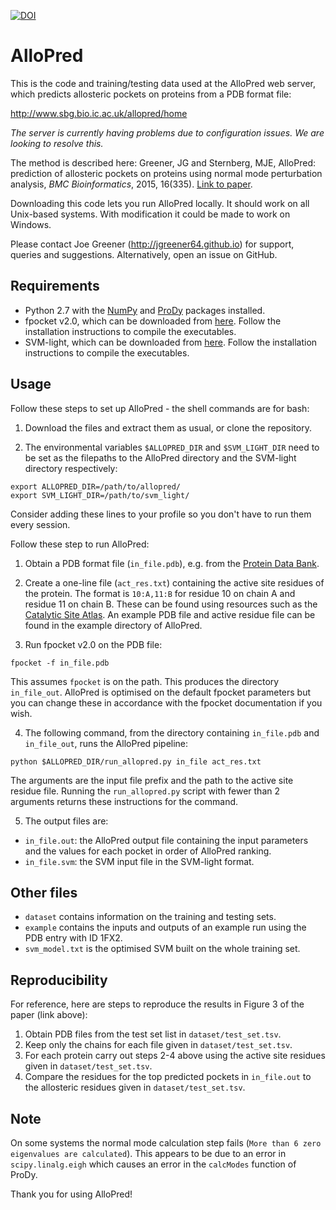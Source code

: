 [![DOI](https://zenodo.org/badge/doi/10.5281/zenodo.32016.svg)](http://dx.doi.org/10.5281/zenodo.32016)

# AlloPred

This is the code and training/testing data used at the AlloPred web server, which predicts allosteric pockets on proteins from a PDB format file:

http://www.sbg.bio.ic.ac.uk/allopred/home

*The server is currently having problems due to configuration issues. We are looking to resolve this.*

The method is described here: Greener, JG and Sternberg, MJE, AlloPred: prediction of allosteric pockets on proteins using normal mode perturbation analysis, *BMC Bioinformatics*, 2015, 16(335). [Link to paper](http://bmcbioinformatics.biomedcentral.com/articles/10.1186/s12859-015-0771-1).

Downloading this code lets you run AlloPred locally. It should work on all Unix-based systems. With modification it could be made to work on Windows.

Please contact Joe Greener (http://jgreener64.github.io) for support, queries and suggestions. Alternatively, open an issue on GitHub.


## Requirements

* Python 2.7 with the [NumPy](http://www.numpy.org/) and [ProDy](http://prody.csb.pitt.edu/) packages installed.
* fpocket v2.0, which can be downloaded from [here](http://fpocket.sourceforge.net/). Follow the installation instructions to compile the executables.
* SVM-light, which can be downloaded from [here](http://svmlight.joachims.org/). Follow the installation instructions to compile the executables.


## Usage

Follow these steps to set up AlloPred - the shell commands are for bash:

1. Download the files and extract them as usual, or clone the repository.

2. The environmental variables `$ALLOPRED_DIR` and `$SVM_LIGHT_DIR` need to be set as the filepaths to the AlloPred directory and the SVM-light directory respectively:
  ```
  export ALLOPRED_DIR=/path/to/allopred/
  export SVM_LIGHT_DIR=/path/to/svm_light/
  ```
  Consider adding these lines to your profile so you don't have to run them every session.

Follow these step to run AlloPred:

1. Obtain a PDB format file (`in_file.pdb`), e.g. from the [Protein Data Bank](http://www.rcsb.org/pdb/home/home.do).

2. Create a one-line file (`act_res.txt`) containing the active site residues of the protein. The format is `10:A,11:B` for residue 10 on chain A and residue 11 on chain B. These can be found using resources such as the [Catalytic Site Atlas](http://www.ebi.ac.uk/thornton-srv/databases/CSA/). An example PDB file and active residue file can be found in the example directory of AlloPred.

3. Run fpocket v2.0 on the PDB file:
  ```
  fpocket -f in_file.pdb
  ```
  This assumes `fpocket` is on the path. This produces the directory `in_file_out`. AlloPred is optimised on the default fpocket parameters but you can change these in accordance with the fpocket documentation if you wish.

4. The following command, from the directory containing `in_file.pdb` and `in_file_out`, runs the AlloPred pipeline:
  ```
  python $ALLOPRED_DIR/run_allopred.py in_file act_res.txt
  ```
  The arguments are the input file prefix and the path to the active site residue file. Running the `run_allopred.py` script with fewer than 2 arguments returns these instructions for the command.

5. The output files are:
  * `in_file.out`: the AlloPred output file containing the input parameters and the values for each pocket in order of AlloPred ranking.
  * `in_file.svm`: the SVM input file in the SVM-light format.


## Other files

* `dataset` contains information on the training and testing sets.
* `example` contains the inputs and outputs of an example run using the PDB entry with ID 1FX2.
* `svm_model.txt` is the optimised SVM built on the whole training set.


## Reproducibility

For reference, here are steps to reproduce the results in Figure 3 of the paper (link above):

1. Obtain PDB files from the test set list in `dataset/test_set.tsv`.
2. Keep only the chains for each file given in `dataset/test_set.tsv`.
3. For each protein carry out steps 2-4 above using the active site residues given in `dataset/test_set.tsv`.
4. Compare the residues for the top predicted pockets in `in_file.out` to the allosteric residues given in `dataset/test_set.tsv`.


## Note

On some systems the normal mode calculation step fails (`More than 6 zero eigenvalues are calculated`). This appears to be due to an error in `scipy.linalg.eigh` which causes an error in the `calcModes` function of ProDy.

Thank you for using AlloPred!
